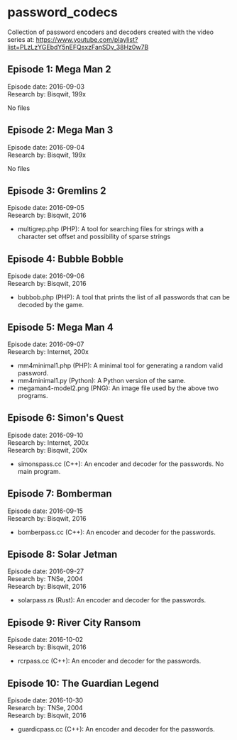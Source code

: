 # password_codecs
Collection of password encoders and decoders created
with the video series at: https://www.youtube.com/playlist?list=PLzLzYGEbdY5nEFQsxzFanSDv_38Hz0w7B

## Episode 1: Mega Man 2

Episode date: 2016-09-03  
Research by: Bisqwit, 199x

No files

## Episode 2: Mega Man 3

Episode date: 2016-09-04  
Research by: Bisqwit, 199x

No files

## Episode 3: Gremlins 2

Episode date: 2016-09-05  
Research by: Bisqwit, 2016

* multigrep.php (PHP): A tool for searching files for strings with a character set offset and possibility of sparse strings

## Episode 4: Bubble Bobble

Episode date: 2016-09-06  
Research by: Bisqwit, 2016

* bubbob.php (PHP): A tool that prints the list of all passwords that can be decoded by the game.

## Episode 5: Mega Man 4

Episode date: 2016-09-07  
Research by: Internet, 200x

* mm4minimal1.php (PHP): A minimal tool for generating a random valid password.
* mm4minimal1.py (Python): A Python version of the same.
* megaman4-model2.png (PNG): An image file used by the above two programs.

## Episode 6: Simon's Quest

Episode date: 2016-09-10  
Research by: Internet, 200x  
Research by: Bisqwit, 200x

* simonspass.cc (C++): An encoder and decoder for the passwords. No main program.

## Episode 7: Bomberman

Episode date: 2016-09-15  
Research by: Bisqwit, 2016

* bomberpass.cc (C++): An encoder and decoder for the passwords.

## Episode 8: Solar Jetman

Episode date: 2016-09-27  
Research by: TNSe, 2004  
Research by: Bisqwit, 2016

* solarpass.rs (Rust): An encoder and decoder for the passwords.

## Episode 9: River City Ransom

Episode date: 2016-10-02  
Research by: Bisqwit, 2016

* rcrpass.cc (C++): An encoder and decoder for the passwords.

## Episode 10: The Guardian Legend

Episode date: 2016-10-30  
Research by: TNSe, 2004  
Research by: Bisqwit, 2016

* guardicpass.cc (C++): An encoder and decoder for the passwords.
